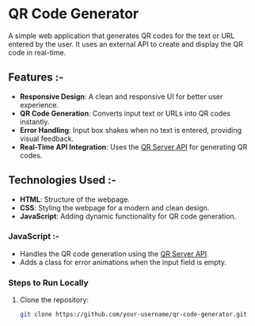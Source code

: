 # QR Code Generator

A simple web application that generates QR codes for the text or URL entered by the user. It uses an external API to create and display the QR code in real-time.

## Features :-
- **Responsive Design**: A clean and responsive UI for better user experience.
- **QR Code Generation**: Converts input text or URLs into QR codes instantly.
- **Error Handling**: Input box shakes when no text is entered, providing visual feedback.
- **Real-Time API Integration**: Uses the [QR Server API](https://goqr.me/api/) for generating QR codes.

## Technologies Used :-
- **HTML**: Structure of the webpage.
- **CSS**: Styling the webpage for a modern and clean design.
- **JavaScript**: Adding dynamic functionality for QR code generation.

### JavaScript :-
- Handles the QR code generation using the [QR Server API](https://goqr.me/api/).
- Adds a class for error animations when the input field is empty.

### Steps to Run Locally
1. Clone the repository:
   ```bash
   git clone https://github.com/your-username/qr-code-generator.git